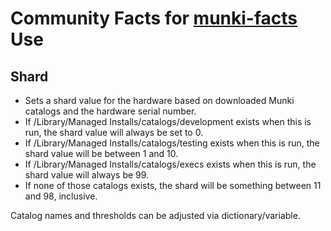 # Community Facts for [munki-facts](https://github.com/munki/munki-facts) Use

## Shard
  * Sets a shard value for the hardware based on downloaded Munki catalogs and the hardware serial number.
  * If /Library/Managed Installs/catalogs/development exists when this is run, the shard value will always be set to 0.
  * If /Library/Managed Installs/catalogs/testing exists when this is run, the shard value will be between 1 and 10.
  * If /Library/Managed Installs/catalogs/execs exists when this is run, the shard value will always be 99.
  * If none of those catalogs exists, the shard will be something between 11 and 98, inclusive.
 
 Catalog names and thresholds can be adjusted via dictionary/variable.
